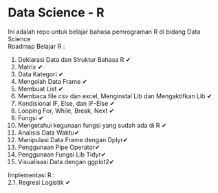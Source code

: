 # Data Science - R
Ini adalah repo untuk belajar bahasa pemrograman R di bidang Data Science
<br>
Roadmap Belajar R :
1. Deklarasi Data dan Struktur Bahasa R ✔
2. Matrix ✔
3. Data Kategori ✔
4. Mengolah Data Frame ✔
5. Membuat List ✔
6. Membaca file csv dan excel, Menginstal Lib dan Mengaktifkan Lib ✔
7. Kondisional IF, Else, dan IF-Else ✔
8. Looping For, While, Break, Next ✔
9. Fungsi ✔
10. Mengetahui kegunaan fungsi yang sudah ada di R ✔
11. Analisis Data Waktu✔
12. Manipulasi Data Frame dengan Dplyr✔
13. Penggunaan Pipe Operator✔
14. Penggunaan Fungsi Lib Tidyr✔
15. Visualisasi Data dengan ggplot2✔

Implementasi R :
<br>
2.1. Regresi Logistik ✔